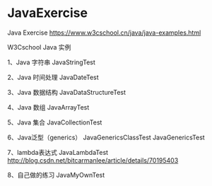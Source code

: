 # JavaExercise
Java Exercise
https://www.w3cschool.cn/java/java-examples.html

W3Cschool Java 实例

1、Java 字符串
JavaStringTest

2、Java 时间处理
JavaDateTest

3、Java 数据结构
JavaDataStructureTest

4、Java 数组
JavaArrayTest

5、Java 集合
JavaCollectionTest

6、Java泛型（generics）
JavaGenericsClassTest
JavaGenericsTest

7、lambda表达式
JavaLambdaTest
http://blog.csdn.net/bitcarmanlee/article/details/70195403

8、自己做的练习
JavaMyOwnTest
